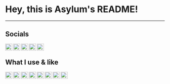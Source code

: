 # Hey, this is Asylum's README!

---

## Socials

<img align="left" width="22px" src="https://simpleicons.org/icons/discord.svg" />
<img align="left" width="22px" src="https://simpleicons.org/icons/youtube.svg" />
<img align="left" width="22px" src="https://simpleicons.org/icons/twitter.svg" />
<img align="left" width="22px" src="https://simpleicons.org/icons/gitlab.svg" />
<img align="left" width="22px" src="https://simpleicons.org/icons/replit.svg" />

<br />

## What I use & like

<img align="left" width="22px" src="https://simpleicons.org/icons/python.svg" />
<img align="left" width="22px" src="https://simpleicons.org/icons/neovim.svg" />
<img align="left" width="22px" src="https://simpleicons.org/icons/raspberrypi.svg" />
<img align="left" width="22px" src="https://simpleicons.org/icons/android.svg" />
<img align="left" width="22px" src="https://simpleicons.org/icons/debian.svg" />
<img align="left" width="22px" src="https://simpleicons.org/icons/mongodb.svg" />
<img align="left" width="22px" src="https://simpleicons.org/icons/cplusplus.svg" />
<img align="left" width="22px" src="https://simpleicons.org/icons/python.svg" />

